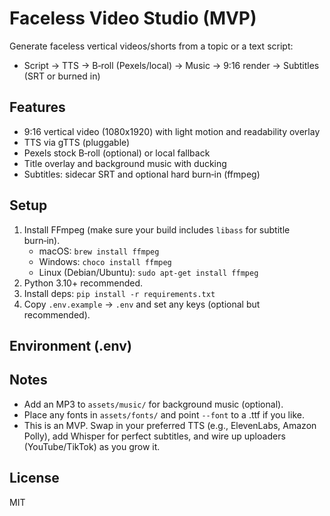 # Faceless Video Studio (MVP)

Generate faceless vertical videos/shorts from a topic or a text script:
- Script → TTS → B‑roll (Pexels/local) → Music → 9:16 render → Subtitles (SRT or burned in)

## Features
- 9:16 vertical video (1080x1920) with light motion and readability overlay
- TTS via gTTS (pluggable)
- Pexels stock B‑roll (optional) or local fallback
- Title overlay and background music with ducking
- Subtitles: sidecar SRT and optional hard burn‑in (ffmpeg)

## Setup
1) Install FFmpeg (make sure your build includes `libass` for subtitle burn‑in).
   - macOS: `brew install ffmpeg`
   - Windows: `choco install ffmpeg`
   - Linux (Debian/Ubuntu): `sudo apt-get install ffmpeg`
2) Python 3.10+ recommended.
3) Install deps: `pip install -r requirements.txt`
4) Copy `.env.example` → `.env` and set any keys (optional but recommended).

## Environment (.env)

## Notes
- Add an MP3 to `assets/music/` for background music (optional).
- Place any fonts in `assets/fonts/` and point `--font` to a .ttf if you like.
- This is an MVP. Swap in your preferred TTS (e.g., ElevenLabs, Amazon Polly), add Whisper for perfect subtitles, and wire up uploaders (YouTube/TikTok) as you grow it.

## License
MIT
